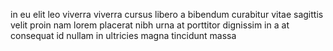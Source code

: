 in eu elit leo viverra viverra cursus libero a bibendum curabitur vitae sagittis
velit proin nam lorem placerat nibh urna at porttitor dignissim in a at
consequat id nullam in ultricies magna tincidunt massa